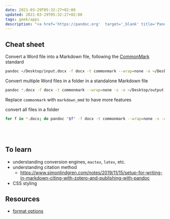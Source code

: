 ```yaml
---
date: 2021-03-29T05:32:27+02:00
updated: 2021-03-29T05:32:27+02:00
tags: geek/apps
description: "<a href='https://pandoc.org'  target='_blank' title='Pandoc'>Pandoc</a> infos and cheat sheet"
---
```

## Cheat sheet

Convert a Word file into a Markdown file, following the [CommonMark](https://commonmark.org/ 'CommonMark official website') standard
```sh
pandoc ~/Desktop/input.docx -f docx -t commonmark --wrap=none -o ~/Desktop/output.md
```

Convert multiple Word files in a folder in a standalone Markdown file
```sh
pandoc *.docx -f docx -t commonmark --wrap=none -s -o ~/Desktop/output.md
```

<div class='box'>
	Replace <code>commonmark</code> with <code>markdown_mmd</code> to have more features
</div>

convert all files in a folder
```sh
for f in *.docx; do pandoc "$f" -f docx -t commonmark --wrap=none -s -o "$f".md; done
```

<br>
<br>

## To learn

- understanding conversion engines, `mactex`, `latex`, etc.
- understanding citation method
	- <https://www.simonlindgren.com/notes/2019/11/15/setup-for-writing-in-markdown-citing-with-zotero-and-publishing-with-pandoc>
- CSS styling

## Resources

- [format options](https://pandoc.org/MANUAL.html#option--from '“--from” in Pandoc manual')